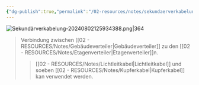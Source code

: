 ```yaml
---
{"dg-publish":true,"permalink":"/02-resources/notes/sekundaerverkabelung/","tags":["netzwerk/kabel","GFN/LF03"],"updated":"2024-08-16T18:33:56.000+02:00"}
---
```


![Sekundärverkabelung-20240802125934388.png|364](/img/user/02%20-%20RESOURCES/Files/Sekund%C3%A4rverkabelung-20240802125934388.png)
>Verbindung zwischen [[02 - RESOURCES/Notes/Gebäudeverteiler\|Gebäudeverteiler]] zu den [[02 - RESOURCES/Notes/Etagenverteiler\|Etagenverteiler]]n.
>>[[02 - RESOURCES/Notes/Lichtleitkabel\|Lichtleitkabel]] und soeben [[02 - RESOURCES/Notes/Kupferkabel\|Kupferkabel]] kan verwendet werden.